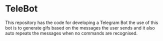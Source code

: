 # TeleBot
This repository has the code for developing a Telegram Bot the use of this bot is to generate gifs based on the messages the user sends and it also auto repeats the messages when no commands are recognised.
